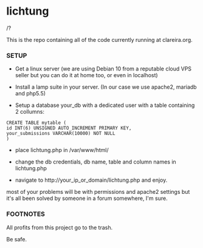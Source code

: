 # lichtung
/?

This is the repo containing all of the code currently running at clareira.org.



### SETUP
- Get a linux server (we are using Debian 10 from a reputable cloud VPS seller but you can do it at home too, or even in localhost)
- Install a lamp suite in your server. (In our case we use apache2, mariadb and php5.5)

- Setup a database your_db with a dedicated user with a table containing 2 collumns: 
```
CREATE TABLE mytable (
id INT(6) UNSIGNED AUTO_INCREMENT PRIMARY KEY,
your_submissions VARCHAR(10000) NOT NULL
)
```
- place lichtung.php in /var/www/html/

- change the db credentials, db name, table and column names in lichtung.php

- navigate to http://your_ip_or_domain/lichtung.php and enjoy.

most of your problems will be with permissions and apache2 settings but it's all been solved by someone in a forum somewhere, I'm sure.

### FOOTNOTES

All profits from this project go to the trash.

Be safe.
